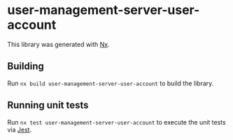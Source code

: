 # user-management-server-user-account

This library was generated with [Nx](https://nx.dev).

## Building

Run `nx build user-management-server-user-account` to build the library.

## Running unit tests

Run `nx test user-management-server-user-account` to execute the unit tests via [Jest](https://jestjs.io).
